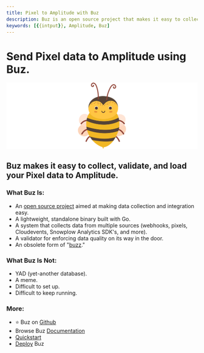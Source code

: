 ```yaml
---
title: Pixel to Amplitude with Buz
description: Buz is an open source project that makes it easy to collect, validate, and load Pixel data to Amplitude.
keywords: [{{intput}}, Amplitude, Buz]
---
```


# Send Pixel data to Amplitude using Buz.

![buzz](../../../static/img/buzz.png)


## Buz makes it easy to collect, validate, and load your Pixel data to Amplitude.


### What Buz Is:

- An [open source project](https://github.com/silverton-io/buz) aimed at making data collection and integration easy.
- A lightweight, standalone binary built with Go.
- A system that collects data from multiple sources (webhooks, pixels, Cloudevents, Snowplow Analytics SDK's, and more).
- A validator for enforcing data quality on its way in the door.
- An obsolete form of "[buzz](https://www.merriam-webster.com/dictionary/buzz)."


### What Buz Is Not:

- YAD (yet-another database).
- A meme.
- Difficult to set up.
- Difficult to keep running.


### More:
- ⭐ Buz on [Github](https://github.com/silverton-io/buz)
- Browse Buz [Documentation](/)
- [Quickstart](/examples/quickstart)
- [Deploy](category/deploying-buz) Buz

